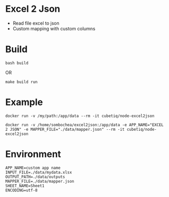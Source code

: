 # Excel 2 Json
- Read file excel to json
- Custom mapping with custom columns

# Build
```shell
bash build
```
OR
```shell
make build run
```

# Example
```shell
docker run -v /my/path:/app/data --rm -it cubetiq/node-excel2json
```

```shell
docker run -v /home/sombochea/excel2json:/app/data -e APP_NAME="EXCEL 2 JSON" -e MAPPER_FILE="./data/mapper.json" --rm -it cubetiq/node-excel2json
```

# Environment
```env
APP_NAME=custom app name
INPUT_FILE=./data/mydata.xlsx
OUTPUT_PATH=./data/outputs
MAPPER_FILE=./data/mapper.json
SHEET_NAME=Sheet1
ENCODING=utf-8
```
